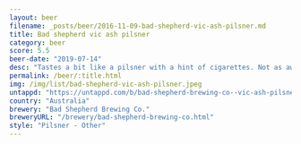 ```yaml
---
layout: beer
filename: _posts/beer/2016-11-09-bad-shepherd-vic-ash-pilsner.md
title: Bad shepherd vic ash pilsner
category: beer
score: 5.5
beer-date: "2019-07-14"
desc: "Tastes a bit like a pilsner with a hint of cigarettes. Not as awful as that my sound, but not a beer I would look for"
permalink: /beer/:title.html
img: /img/list/bad-shepherd-vic-ash-pilsner.jpeg
untappd: "https://untappd.com/b/bad-shepherd-brewing-co--vic-ash-pilsner/3162834"
country: "Australia"
brewery: "Bad Shepherd Brewing Co."
breweryURL: "/brewery/bad-shepherd-brewing-co.html"
style: "Pilsner - Other"
---
```

